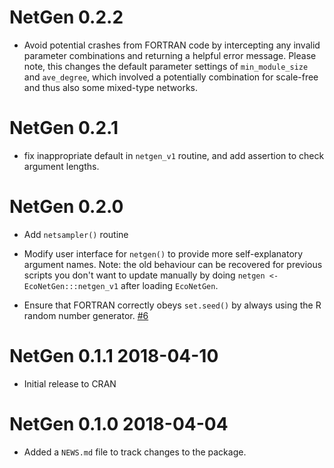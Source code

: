 # NetGen 0.2.2

* Avoid potential crashes from FORTRAN code by intercepting any
  invalid parameter combinations and returning a helpful error message.
  Please note, this changes the default parameter settings of `min_module_size`
  and `ave_degree`, which involved a potentially combination for scale-free
  and thus also some mixed-type networks.  
  
  
  
  

# NetGen 0.2.1

* fix inappropriate default in `netgen_v1` routine, and add assertion to check argument lengths.

# NetGen 0.2.0

* Add `netsampler()` routine

* Modify user interface for `netgen()` to provide more self-explanatory argument names. Note: the 
  old behaviour can be recovered for previous scripts you don't want to update manually by doing 
  `netgen <- EcoNetGen:::netgen_v1` after loading `EcoNetGen`.
  
* Ensure that FORTRAN correctly obeys `set.seed()` by always using the R random number generator. [#6](https://github.com/cboettig/EcoNetGen/issues/6)

# NetGen 0.1.1 2018-04-10

* Initial release to CRAN

# NetGen 0.1.0 2018-04-04

* Added a `NEWS.md` file to track changes to the package.



